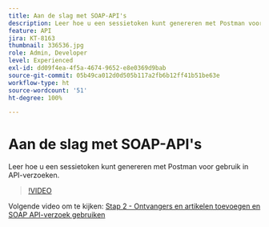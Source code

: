 ```yaml
---
title: Aan de slag met SOAP-API's
description: Leer hoe u een sessietoken kunt genereren met Postman voor gebruik in API-verzoeken
feature: API
jira: KT-8163
thumbnail: 336536.jpg
role: Admin, Developer
level: Experienced
exl-id: dd09f4ea-4f5a-4674-9652-e8e0369d9bab
source-git-commit: 05b49ca012d0d505b117a2fb6b12ff41b51be63e
workflow-type: ht
source-wordcount: '51'
ht-degree: 100%

---
```


# Aan de slag met SOAP-API&#39;s

Leer hoe u een sessietoken kunt genereren met Postman voor gebruik in API-verzoeken.

>[!VIDEO](https://video.tv.adobe.com/v/336536?quality=12&learn=on)

Volgende video om te kijken: [Stap 2 - Ontvangers en artikelen toevoegen en SOAP API-verzoek gebruiken](/help/tutorial-use-soap-apis/add-recipients-and-articles-using-soap-api-requests.md)

